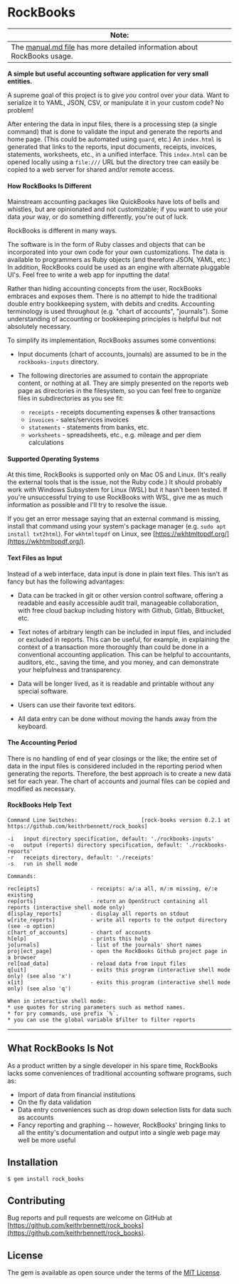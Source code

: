 # RockBooks

| Note: |
| ---- |
| The [manual.md file](manual.md) has more detailed information about RockBooks usage. |

**A simple but useful accounting software application for very small entities.**

A supreme goal of this project is to give _you_ control over your data. Want to serialize it to YAML, JSON, CSV, or manipulate it in your custom code? No problem! 

After entering the data in input files, there is a processing step (a single command) that is done to validate the input and generate the reports and home page. (This could be automated using `guard`, etc.) An `index.html` is generated that links to the reports, input documents, receipts, invoices, statements, worksheets, etc., in a unified interface. This `index.html` can be opened locally using a `file:///` URL but the directory tree can easily be copied to a web server for shared and/or remote access.

#### How RockBooks Is Different

Mainstream accounting packages like QuickBooks have lots of bells and whistles, but are opinionated and not customizable; if you want to use your data _your_ way, or do something differently, you're out of luck.

RockBooks is different in many ways.

The software is in the form of Ruby classes and objects that can be incorporated into your own code for your own customizations. The data is available to programmers as Ruby objects (and therefore JSON, YAML, etc.) In addition, RockBooks could be used as an engine with alternate pluggable UI's. Feel free to write a web app for inputting the data!

Rather than hiding accounting concepts from the user, RockBooks embraces and exposes them. There is no attempt to hide the traditional double entry bookkeeping system, with debits and credits. Accounting terminology is used throughout (e.g. "chart of accounts", "journals"). Some understanding of accounting or bookkeeping principles is helpful but not absolutely necessary.

To simplify its implementation, RockBooks assumes some conventions:

* Input documents (chart of accounts, journals) are assumed to be in the `rockbooks-inputs` directory.

* The following directories are assumed to contain the appropriate content, or nothing at all. They are simply presented on the reports web page as directories in the filesystem, so you can feel free to organize files in subdirectories as you see fit:

  * `receipts` - receipts documenting expenses & other transactions
  * `invoices` - sales/services invoices
  * `statements` - statements from banks, etc.
  * `worksheets` - spreadsheets, etc., e.g. mileage and per diem calculations
  
#### Supported Operating Systems

At this time, RockBooks is supported only on Mac OS and Linux. (It's really the external tools that is the issue, not the Ruby code.) It should probably work with Windows Subsystem for Linux (WSL) but it hasn't been tested. If you're unsuccessful trying to use RockBooks with WSL, give me as much information as possible and I'll try to resolve the issue.

If you get an error message saying that an external command is missing, install that command using your system's package manager (e.g. `sudo apt install txt2html`). For `wkhtmltopdf` on Linux, see [https://wkhtmltopdf.org/](https://wkhtmltopdf.org/).
  
#### Text Files as Input

Instead of a web interface, data input is done in plain text files. This isn't as fancy but has the following advantages:

* Data can be tracked in git or other version control software, offering a readable and easily accessible audit trail, manageable collaboration, with free cloud backup including history with Github, Gitlab, Bitbucket, etc.

* Text notes of arbitrary length can be included in input files, and included or excluded in reports. This can be useful, for example, in explaining the context of a transaction more thoroughly than could be done in a conventional accounting application. This can be helpful to accountants, auditors, etc., saving the time, and you money, and can demonstrate your helpfulness and transparency.

* Data will be longer lived, as it is readable and printable without any special software.

* Users can use their favorite text editors.

* All data entry can be done without moving the hands away from the keyboard.


#### The Accounting Period

There is no handling of end of year closings or the like; the entire set of data in the input files is considered included in the reporting period when generating the reports. Therefore, the best approach is to create a new data set for each year. The chart of accounts and journal files can be copied and modified as necessary.

#### RockBooks Help Text

```
Command Line Switches:                    [rock-books version 0.2.1 at https://github.com/keithrbennett/rock_books]

-i   input directory specification, default: './rockbooks-inputs'
-o   output (reports) directory specification, default: './rockbooks-reports'
-r   receipts directory, default: './receipts'
-s   run in shell mode

Commands:

rec[eipts]                - receipts: a/:a all, m/:m missing, e/:e existing
rep[orts]                 - return an OpenStruct containing all reports (interactive shell mode only)
d[isplay_reports]         - display all reports on stdout
w[rite_reports]           - write all reports to the output directory (see -o option)
c[hart_of_accounts]       - chart of accounts
h[elp]                    - prints this help
jo[urnals]                - list of the journals' short names
proj[ect_page]            - open the RockBooks Github project page in a browser
rel[oad_data]             - reload data from input files
q[uit]                    - exits this program (interactive shell mode only) (see also 'x')
x[it]                     - exits this program (interactive shell mode only) (see also 'q')

When in interactive shell mode:
* use quotes for string parameters such as method names.
* for pry commands, use prefix `%`.
* you can use the global variable $filter to filter reports
```

----

## What RockBooks Is Not

As a product written by a single developer in his spare time, RockBooks lacks some conveniences of traditional accounting software programs, such as:

* Import of data from financial institutions
* On the fly data validation
* Data entry conveniences such as drop down selection lists for data such as accounts
* Fancy reporting and graphing -- however, RockBooks' bringing links to all the entity's documentation and output into a single web page may well be more useful


## Installation

    $ gem install rock_books

## Contributing

Bug reports and pull requests are welcome on GitHub at [https://github.com/keithrbennett/rock_books](https://github.com/keithrbennett/rock_books).


## License

The gem is available as open source under the terms of the [MIT License](https://opensource.org/licenses/MIT).
